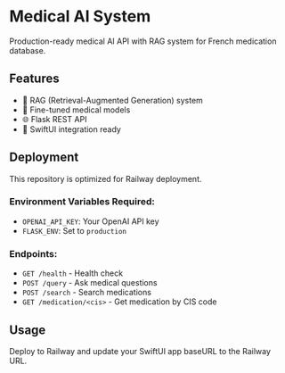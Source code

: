 # Medical AI System

Production-ready medical AI API with RAG system for French medication database.

## Features
- 🧠 RAG (Retrieval-Augmented Generation) system
- 🤖 Fine-tuned medical models
- 🌐 Flask REST API
- 📱 SwiftUI integration ready

## Deployment
This repository is optimized for Railway deployment.

### Environment Variables Required:
- `OPENAI_API_KEY`: Your OpenAI API key
- `FLASK_ENV`: Set to `production`

### Endpoints:
- `GET /health` - Health check
- `POST /query` - Ask medical questions
- `POST /search` - Search medications
- `GET /medication/<cis>` - Get medication by CIS code

## Usage
Deploy to Railway and update your SwiftUI app baseURL to the Railway URL.
